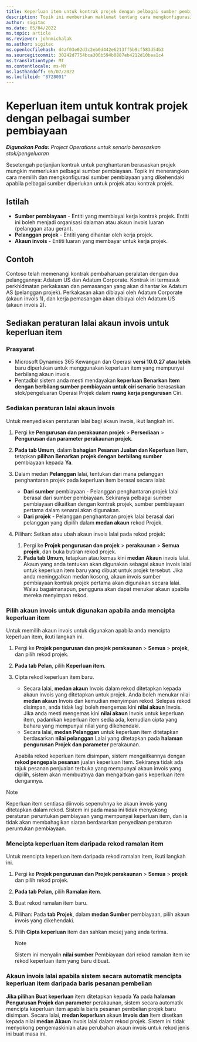 ```yaml
---
title: Keperluan item untuk kontrak projek dengan pelbagai sumber pembiayaan
description: Topik ini memberikan maklumat tentang cara mengkonfigurasi dan menggunakan keperluan item dengan pelbagai sumber pembiayaan.
author: sigitac
ms.date: 05/04/2022
ms.topic: article
ms.reviewer: johnmichalak
ms.author: sigitac
ms.openlocfilehash: d4af03e02d3c2eb0d442e6213ff5b9cf583d54b3
ms.sourcegitcommit: 30242d7754bca300b594b0887eb4212d10bea1c4
ms.translationtype: MT
ms.contentlocale: ms-MY
ms.lasthandoff: 05/07/2022
ms.locfileid: "8728091"
---
```

# <a name="item-requirements-for-project-contracts-with-multiple-funding-sources"></a>Keperluan item untuk kontrak projek dengan pelbagai sumber pembiayaan

_**Digunakan Pada:** Project Operations untuk senario berasaskan stok/pengeluaran_

Sesetengah perjanjian kontrak untuk penghantaran berasaskan projek mungkin memerlukan pelbagai sumber pembiayaan. Topik ini menerangkan cara memilih dan mengkonfigurasi sumber pembiayaan yang dikehendaki apabila pelbagai sumber diperlukan untuk projek atau kontrak projek.

## <a name="terminology"></a>Istilah

- **Sumber pembiayaan** - Entiti yang membiayai kerja kontrak projek. Entiti ini boleh menjadi organisasi dalaman atau akaun invois luaran (pelanggan atau geran).
- **Pelanggan projek** - Entiti yang dihantar oleh kerja projek.
- **Akaun invois** - Entiti luaran yang membayar untuk kerja projek.

## <a name="example"></a>Contoh

Contoso telah memenangi kontrak pembaharuan peralatan dengan dua pelanggannya: Adatum US dan Adatum Corporate. Kontrak ini termasuk perkhidmatan perkakasan dan pemasangan yang akan dihantar ke Adatum AS (pelanggan projek). Perkakasan akan dibiayai oleh Adatum Corporate (akaun invois 1), dan kerja pemasangan akan dibiayai oleh Adatum US (akaun invois 2).

## <a name="set-up-invoice-account-defaulting-rules-for-item-requirements"></a>Sediakan peraturan lalai akaun invois untuk keperluan item

### <a name="prerequisites"></a>Prasyarat

- Microsoft Dynamics 365 Kewangan dan Operasi **versi 10.0.27 atau lebih** baru diperlukan untuk menggunakan keperluan item yang mempunyai berbilang akaun invois.
- Pentadbir sistem anda mesti mendayakan **keperluan Benarkan Item dengan berbilang sumber pembiayaan untuk ciri senario** berasaskan stok/pengeluaran Operasi Projek dalam **ruang kerja pengurusan** Ciri.

### <a name="set-up-the-invoice-account-defaulting-rules"></a>Sediakan peraturan lalai akaun invois

Untuk menyediakan peraturan lalai bagi akaun invois, ikut langkah ini.

1. Pergi ke **Pengurusan dan perakaunan projek** \> **Persediaan** \> **Pengurusan dan parameter perakaunan projek**.
1. **Pada tab Umum**, dalam **bahagian Pesanan Jualan dan Keperluan** Item, tetapkan **pilihan Benarkan projek dengan berbilang sumber** pembiayaan kepada **Ya**.
1. Dalam medan **Pelanggan** lalai, tentukan dari mana pelanggan penghantaran projek pada keperluan item berasal secara lalai:

    - **Dari sumber** pembiayaan - Pelanggan penghantaran projek lalai berasal dari sumber pembiayaan. Sekiranya pelbagai sumber pembiayaan dikaitkan dengan kontrak projek, sumber pembiayaan pertama dalam senarai akan digunakan.
    - **Dari projek** - Pelanggan penghantaran projek lalai berasal dari pelanggan yang dipilih dalam **medan akaun** rekod Projek.

1. Pilihan: Setkan atau ubah akaun invois lalai pada rekod projek:

    1. Pergi ke **Projek pengurusan dan projek** \> **perakaunan** \> **Semua projek**, dan buka butiran rekod projek.
    2. **Pada tab Umum**, tetapkan atau kemas kini **medan Akaun** invois lalai. Akaun yang anda tentukan akan digunakan sebagai akaun invois lalai untuk keperluan item baru yang dibuat untuk projek tersebut. Jika anda meninggalkan medan kosong, akaun invois sumber pembiayaan kontrak projek pertama akan digunakan secara lalai. Walau bagaimanapun, pengguna akan dapat menukar akaun apabila mereka menyimpan rekod.

### <a name="select-the-invoice-account-to-use-when-you-create-an-item-requirement"></a>Pilih akaun invois untuk digunakan apabila anda mencipta keperluan item

Untuk memilih akaun invois untuk digunakan apabila anda mencipta keperluan item, ikuti langkah ini.

1. Pergi ke **Projek pengurusan dan projek perakaunan** \> **Semua** \> **projek**, dan pilih rekod projek.
1. **Pada tab Pelan**, pilih **Keperluan item**.
1. Cipta rekod keperluan item baru.

    - Secara lalai, **medan akaun** Invois dalam rekod ditetapkan kepada akaun invois yang ditetapkan untuk projek. Anda boleh menukar nilai **medan akaun** Invois dan kemudian menyimpan rekod. Selepas rekod disimpan, anda tidak lagi boleh mengemas kini **nilai akaun** Invois. Jika anda mesti mengemas kini **nilai akaun** Invois untuk keperluan item, padamkan keperluan item sedia ada, kemudian cipta yang baharu yang mempunyai nilai yang dikehendaki.
    - Secara lalai, **medan Pelanggan** untuk keperluan item ditetapkan berdasarkan **nilai pelanggan** Lalai yang ditetapkan pada **halaman pengurusan Projek dan parameter** perakaunan.

    Apabila rekod keperluan item disimpan, sistem mengaitkannya dengan **rekod pengepala pesanan** jualan keperluan Item. Sekiranya tidak ada tajuk pesanan penjualan terbuka yang mempunyai akaun invois yang dipilih, sistem akan membuatnya dan mengaitkan garis keperluan item dengannya.

> [!NOTE]
> Keperluan item sentiasa diinvois sepenuhnya ke akaun invois yang ditetapkan dalam rekod. Sistem ini pada masa ini tidak menyokong peraturan peruntukan pembiayaan yang mempunyai keperluan item, dan ia tidak akan membahagikan siaran berdasarkan penyediaan peraturan peruntukan pembiayaan.

### <a name="create-an-item-requirement-from-an-item-forecast-record"></a>Mencipta keperluan item daripada rekod ramalan item

Untuk mencipta keperluan item daripada rekod ramalan item, ikuti langkah ini.

1. Pergi ke **Projek pengurusan dan Projek perakaunan** \> **Semua** \> **projek** dan pilih rekod projek.
1. **Pada tab Pelan**, pilih **Ramalan item**.
1. Buat rekod ramalan item baru.
1. Pilihan: Pada **tab Projek**, dalam **medan Sumber** pembiayaan, pilih akaun invois yang dikehendaki.
1. Pilih **Cipta keperluan** item dan sahkan mesej yang anda terima.

    > [!NOTE]
    > Sistem ini menyalin **nilai sumber** Pembiayaan dari rekod ramalan item ke rekod keperluan item yang baru dibuat.

### <a name="default-invoice-account-when-the-system-automatically-creates-an-item-requirement-from-a-purchase-order-line"></a>Akaun invois lalai apabila sistem secara automatik mencipta keperluan item daripada baris pesanan pembelian

**Jika pilihan Buat keperluan** item ditetapkan kepada **Ya** pada **halaman Pengurusan Projek dan parameter** perakaunan, sistem secara automatik mencipta keperluan item apabila baris pesanan pembelian projek baru disimpan. Secara lalai, **medan keperluan** akaun **Invois dan** Item disetkan kepada nilai **medan Akaun** invois lalai dalam rekod projek. Sistem ini tidak menyokong pengemaskinian atau perubahan akaun invois untuk rekod jenis ini buat masa ini.

